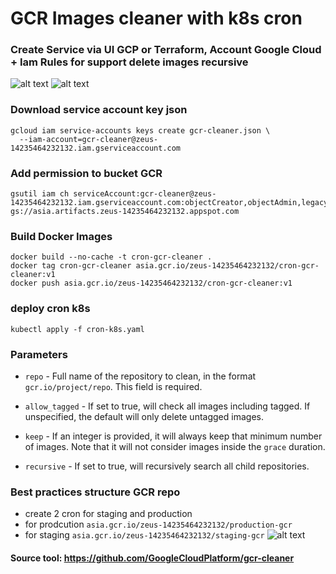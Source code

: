 # GCR Images cleaner with k8s cron 

### Create Service via UI GCP or Terraform, Account Google Cloud + Iam Rules for support delete images recursive
![alt text](https://i.imgur.com/ja43Zup.png)
![alt text](https://i.imgur.com/gQBJG1K.png)


### Download service account key json
```
gcloud iam service-accounts keys create gcr-cleaner.json \
  --iam-account=gcr-cleaner@zeus-14235464232132.iam.gserviceaccount.com
```
### Add permission to bucket GCR
```
gsutil iam ch serviceAccount:gcr-cleaner@zeus-14235464232132.iam.gserviceaccount.com:objectCreator,objectAdmin,legacyBucketReader gs://asia.artifacts.zeus-14235464232132.appspot.com
```

### Build Docker Images
```
docker build --no-cache -t cron-gcr-cleaner .
docker tag cron-gcr-cleaner asia.gcr.io/zeus-14235464232132/cron-gcr-cleaner:v1
docker push asia.gcr.io/zeus-14235464232132/cron-gcr-cleaner:v1
```

### deploy cron k8s
```
kubectl apply -f cron-k8s.yaml 
```

### Parameters
- `repo` - Full name of the repository to clean, in the format
  `gcr.io/project/repo`. This field is required.

- `allow_tagged` - If set to true, will check all images including tagged.
  If unspecified, the default will only delete untagged images.

- `keep` - If an integer is provided, it will always keep that minimum number
  of images. Note that it will not consider images inside the `grace` duration.

- `recursive` - If set to true, will recursively search all child repositories.

### Best practices structure GCR repo
- create 2 cron for staging and production
- for prodcution `asia.gcr.io/zeus-14235464232132/production-gcr`
- for staging `asia.gcr.io/zeus-14235464232132/staging-gcr`
![alt text](https://i.imgur.com/FRdyiC6.png)



#### Source tool: https://github.com/GoogleCloudPlatform/gcr-cleaner

